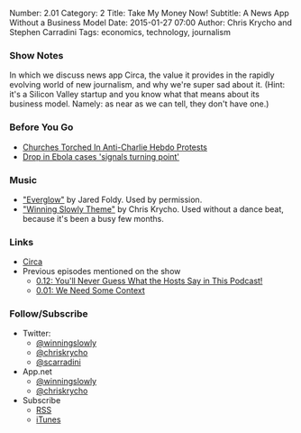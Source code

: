 Number: 2.01
Category: 2
Title: Take My Money Now!
Subtitle: A News App Without a Business Model
Date: 2015-01-27 07:00
Author: Chris Krycho and Stephen Carradini
Tags: economics, technology, journalism

### Show Notes

In which we discuss news app Circa, the value it provides in the rapidly evolving world of new journalism, and why we're super sad about it. (Hint: it's a Silicon Valley startup and you know what that means about its business model. Namely: as near as we can tell, they don't have one.)

### Before You Go

- [Churches Torched In Anti-Charlie Hebdo Protests](http://www.huffingtonpost.com/2015/01/17/niger-charlie-hebdo_n_6492054.html)
- [Drop in Ebola cases 'signals turning point'](http://www.theguardian.com/world/2015/jan/22/drop-in-ebola-cases-signals-turning-point)

### Music

- ["Everglow"](https://soundcloud.com/jaredfoldy/everglow-single/s-b3d9z) by Jared Foldy. Used by permission.
- ["Winning Slowly Theme"](https://soundcloud.com/chriskrycho/winning-slowly) by Chris Krycho. Used without a dance beat, because it's been a busy few months.

### Links

- [Circa](http://cir.ca)
- Previous episodes mentioned on the show
	- [0.12: You'll Never Guess What the Hosts Say in This Podcast!][0.12]
	- [0.01: We Need Some Context][0.01]

[0.01]: http://www.winningslowly.org/2014/01/we-need-some-context/
[0.12]: http://www.winningslowly.org/2014/05/clickbait-headlines/

### Follow/Subscribe

  - Twitter:
      + [@winningslowly](//www.twitter.com/winningslowly)
      + [@chriskrycho](//www.twitter.com/chriskrycho)
      + [@scarradini](//www.twitter.com/scarradini)
  - App.net
      + [@winningslowly](//alpha.app.net/winningslowly)
      + [@chriskrycho](//alpha.app.net/chriskrycho)
  - Subscribe
      + [RSS](//www.winningslowly.org/feed.xml)
      + [iTunes](//itunes.apple.com/us/podcast/winning-slowly/id807603957?mt=2)

